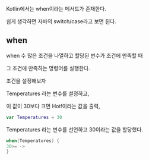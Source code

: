 Kotlin에서는 when이라는 메서드가 존재한다.

쉽게 생각하면 자바의 switch/case라고 보면 된다.

## when

when 수 많은 조건을 나열하고 할당된 변수가 조건에 만족할 때

그 조건에 만족하는 명령어를 실행한다.

조건을 설정해보자

Temperatures 라는 변수를 설정하고,

이 값이 30보다 크면 Hot!이라는 값을 출력,

```kotlin
var Temperatures = 30
```

Temperatures 라는 변수를 선언하고 30이라는 값을 할당했다.

```kotlin
when(Temperatures) {
30>= ->
}
```